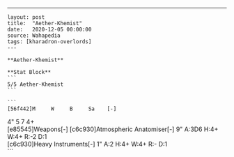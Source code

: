 ---
    layout: post
    title:  "Aether-Khemist"
    date:   2020-12-05 00:00:00
    source: Wahapedia
    tags: [kharadron-overlords]
    ---
    
    **Aether-Khemist**
    
    **Stat Block**
    ```
    5/5 Aether-Khemist
    ```
    
    ```
    [56f442]M     W     B     Sa    [-]
4"    5     7     4+    
[e85545]Weapons[-]
[c6c930]Atmospheric Anatomiser[-]
9"     A:3D6  H:4+   W:4+   R:-2   D:1   
[c6c930]Heavy Instruments[-]
1"     A:2    H:4+   W:4+   R:-    D:1   
    ```
    
    
    